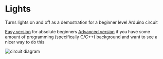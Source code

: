 # Lights
Turns lights on and off as a demostration for a beginner level Arduino circuit

[Easy version](./LightsEasy.ino) for absolute beginners
[Advanced version](./LightsAdvanced.ino) if you have some amount of programming (specifically C/C++) background and want to see a nicer way to do this

![circuit diagram](https://i.imgur.com/o7ZFND8.png)